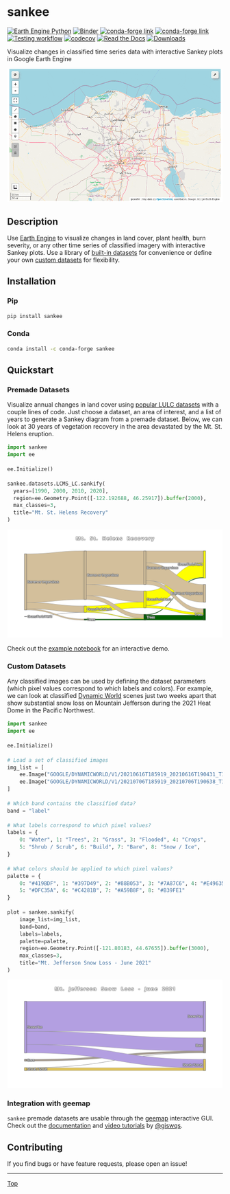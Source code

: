# sankee

[![Earth Engine Python](https://img.shields.io/badge/Earth%20Engine%20API-Python-green)](https://developers.google.com/earth-engine/tutorials/community/intro-to-python-api)
[![Binder](https://mybinder.org/badge_logo.svg)](https://mybinder.org/v2/gh/aazuspan/sankee/HEAD?filepath=docs%2Fexamples%2Fmodis_snow_and_ice.ipynb)
[![conda-forge link](https://img.shields.io/conda/vn/conda-forge/sankee)](https://anaconda.org/conda-forge/sankee)
[![conda-forge link](https://img.shields.io/pypi/v/sankee)](https://pypi.org/project/sankee)
[![Testing workflow](https://github.com/aazuspan/sankee/actions/workflows/test.yml/badge.svg)](https://github.com/aazuspan/sankee/actions/workflows/ci.yml)
[![codecov](https://codecov.io/gh/aazuspan/sankee/branch/main/graph/badge.svg?token=39REP2HZQC)](https://codecov.io/gh/aazuspan/sankee)
[![Read the Docs](https://readthedocs.org/projects/sankee/badge/?version=latest&style=flat)](https://sankee.readthedocs.io/en/latest/?badge=latest)
[![Downloads](https://pepy.tech/badge/sankee)](https://pepy.tech/project/sankee)

Visualize changes in classified time series data with interactive Sankey plots in Google Earth Engine

![Sankee example showing grassland expansion in the Nile Delta](docs/_static/demo.gif)

## Description

Use [Earth Engine](https://github.com/google/earthengine-api) to visualize changes in land cover, plant health, burn severity, or any other time series of classified imagery with interactive Sankey plots. Use a library of [built-in datasets](https://sankee.readthedocs.io/en/latest/sankee.html#premade-datasets) for convenience or define your own [custom datasets](https://sankee.readthedocs.io/en/latest/sankee.html#custom-datasets) for flexibility.


## Installation

### Pip

```bash
pip install sankee
```

### Conda

```bash
conda install -c conda-forge sankee
```

## Quickstart

### Premade Datasets

Visualize annual changes in land cover using [popular LULC datasets](https://sankee.readthedocs.io/en/latest/sankee.html#supported-datasets) with a couple lines of code. Just choose a dataset, an area of interest, and a list of years to generate a Sankey diagram from a premade dataset. Below, we can look at 30 years of vegetation recovery in the area devastated by the Mt. St. Helens eruption.

```python
import sankee
import ee

ee.Initialize()

sankee.datasets.LCMS_LC.sankify(
  years=[1990, 2000, 2010, 2020],
  region=ee.Geometry.Point([-122.192688, 46.25917]).buffer(2000),
  max_classes=3,
  title="Mt. St. Helens Recovery"
)
```

![Proportions of land cover over 4 periods increase from barren to grass and tree cover in a Sankey diagram](docs/_static/helens_recovery.png)

Check out the [example notebook](https://sankee.readthedocs.io/en/latest/examples/modis_snow_and_ice.html) for an interactive demo.

### Custom Datasets

Any classified images can be used by defining the dataset parameters (which pixel values correspond to which labels and colors). For example, we can look at classified [Dynamic World](https://developers.google.com/earth-engine/datasets/catalog/GOOGLE_DYNAMICWORLD_V1) scenes just two weeks apart that show substantial snow loss on Mountain Jefferson during the 2021 Heat Dome in the Pacific Northwest.

```python
import sankee
import ee

ee.Initialize()

# Load a set of classified images
img_list = [
    ee.Image("GOOGLE/DYNAMICWORLD/V1/20210616T185919_20210616T190431_T10TEQ"),
    ee.Image("GOOGLE/DYNAMICWORLD/V1/20210706T185919_20210706T190638_T10TEQ")
]

# Which band contains the classified data?
band = "label"

# What labels correspond to which pixel values?
labels = {
    0: "Water", 1: "Trees", 2: "Grass", 3: "Flooded", 4: "Crops",
    5: "Shrub / Scrub", 6: "Build", 7: "Bare", 8: "Snow / Ice",
}

# What colors should be applied to which pixel values?
palette = {
    0: "#419BDF", 1: "#397D49", 2: "#88B053", 3: "#7A87C6", 4: "#E49635",
    5: "#DFC35A", 6: "#C4281B", 7: "#A59B8F", 8: "#B39FE1"
}

plot = sankee.sankify(
    image_list=img_list, 
    band=band, 
    labels=labels,
    palette=palette,
    region=ee.Geometry.Point([-121.80183, 44.67655]).buffer(3000), 
    max_classes=3,
    title="Mt. Jefferson Snow Loss - June 2021"
)
```

![](docs/_static/jefferson_snow.png)

### Integration with geemap

`sankee` premade datasets are usable through the [geemap](https://github.com/giswqs/geemap) interactive GUI. Check out the [documentation](https://geemap.org/notebooks/75_sankee/) and [video tutorials](https://www.youtube.com/watch?v=IZWpJYX6w8I) by [@giswqs](https://github.com/giswqs).


## Contributing

If you find bugs or have feature requests, please open an issue!

---

[Top](https://github.com/aazuspan/sankee#sankee)
